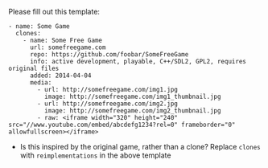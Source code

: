 Please fill out this template:

```
- name: Some Game
  clones:
    - name: Some Free Game
      url: somefreegame.com
      repo: https://github.com/foobar/SomeFreeGame
      info: active development, playable, C++/SDL2, GPL2, requires original files
      added: 2014-04-04
      media:
        - url: http://somefreegame.com/img1.jpg
          image: http://somefreegame.com/img1_thumbnail.jpg
        - url: http://somefreegame.com/img2.jpg
          image: http://somefreegame.com/img2_thumbnail.jpg
        - raw: <iframe width="320" height="240" src="//www.youtube.com/embed/abcdefg1234?rel=0" frameborder="0" allowfullscreen></iframe>
```

- Is this inspired by the original game, rather than a clone? Replace `clones` with `reimplementations` in the above template

